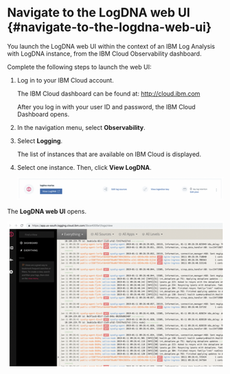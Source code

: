 # Navigate to the LogDNA web UI {#navigate-to-the-logdna-web-ui}

You launch the LogDNA web UI within the context of an IBM Log Analysis with LogDNA instance, from the IBM Cloud Observability dashboard.

Complete the following steps to launch the web UI:

1.  Log in to your IBM Cloud account.

    The IBM Cloud dashboard can be found at: [http://cloud.ibm.com ](http://cloud.ibm.com/)

    After you log in with your user ID and password, the IBM Cloud Dashboard opens.

2.  In the navigation menu, select **Observability**.

3.  Select **Logging**.

    The list of instances that are available on IBM Cloud is displayed.

4.  Select one instance. Then, click **View LogDNA**.

    ![image14](images/logdna_img14.png)
    
The **LogDNA web UI** opens.

![image15](images/logdna_img15.png)




